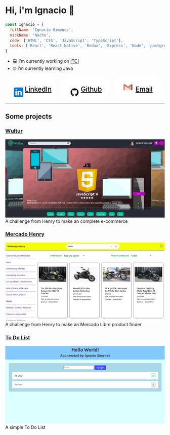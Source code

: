 # Hi, i'm Ignacio 👋

```js
const Ignacio = {
  fullName: 'Ignacio Gimenez',
  nickName: 'Nacho',
  code: ['HTML', 'CSS', 'JavaScript', 'TypeScript'],
  tools: ['React', 'React Native', 'Redux', 'Express', 'Node', 'postgreSQL', 'Firebase']
}
```

- 💻 I’m currently working on [ITCI](https://www.linkedin.com/company/hi-itci/) 
- 🤓 I’m currently learning Java 

<div style="display: flex;
  justify-content: space-around;"
>
  <a href="https://www.linkedin.com/in/ignacio-gimenez-305799184/" target="_blank">
    <div
      style="display: flex;
      align-items: flex-end;
      justify-content: center;
      background: white;
      width: 150px;
      border-radius: 30px"
    >
      <img
        src="assets/logos/linkedin.svg"
        style="width: 40px;"
      />
      <h2 style="font-weight: 500;
      color: black;"
      >LinkedIn</h2>
    </div>
  </a>

  <a href="https://github.com/Nacho077" target="_blank">
    <div
      style="display: flex;
      align-items: flex-end;
      justify-content: center;
      background: white;
      width: 150px;
      border-radius: 30px"
    >
      <img
        src="assets/logos/github.png"
        style="width: 40px;"
      />
      <h2 style="font-weight: 500;
      color: black;"
      >Github</h2>
    </div>
  </a>

  <a href="mailto:ignaciogimenez70@gmail.com" target="_blank">
    <div
      style="display: flex;
      align-items: flex-end;
      justify-content: center;
      background: white;
      width: 150px;
      border-radius: 30px"
    >
      <img
        src="assets/logos/gmail.png"
        style="height: 20px;
        align-self: center"
      />
      <h2 style="font-weight: 500;
      color: black;
      margin-left: 10px"
      >Email</h2>
    </div>
  </a>
</div>


-------

## Some projects

### [Wultur](https://wultur.herokuapp.com/)
[<img  src="assets/img/Wultur.png"/>](https://wultur.herokuapp.com/)
A challenge from Henry to make an complete e-commerce

### [Mercado Henry](https://github.com/Nacho077/MercadoHenry)
[<img src="assets/img/MercadoHenry.png"/>](https://github.com/Nacho077/MercadoHenry)
A challenge from Henry to make an Mercado Libre product finder

### [To Do List](https://nacho077.github.io/ToDoList/)
[<img src="assets/img/ToDoList.png">](https://nacho077.github.io/ToDoList/)
A simple To Do List 

